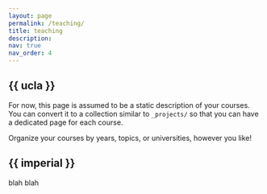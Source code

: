 ```yaml
---
layout: page
permalink: /teaching/
title: teaching
description:
nav: true
nav_order: 4
---
```

<div class="teaching">

<h2 class="category">{{ ucla }}</h2>


For now, this page is assumed to be a static description of your courses. You can convert it to a collection similar to `_projects/` so that you can have a dedicated page for each course.

Organize your courses by years, topics, or universities, however you like!

<h2 class="category">{{ imperial }}</h2>

blah blah

</div>
